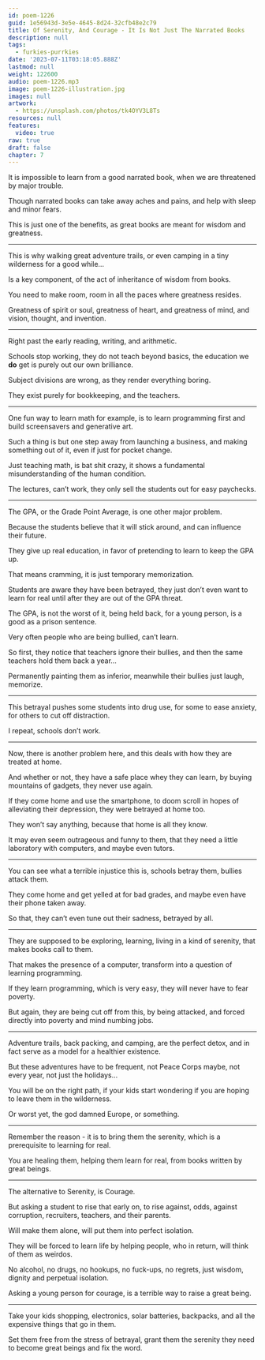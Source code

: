 ```yaml
---
id: poem-1226
guid: 1e56943d-3e5e-4645-8d24-32cfb48e2c79
title: Of Serenity, And Courage - It Is Not Just The Narrated Books
description: null
tags:
  - furkies-purrkies
date: '2023-07-11T03:18:05.888Z'
lastmod: null
weight: 122600
audio: poem-1226.mp3
image: poem-1226-illustration.jpg
images: null
artwork:
  - https://unsplash.com/photos/tk4OYV3L8Ts
resources: null
features:
  video: true
raw: true
draft: false
chapter: 7
---
```


It is impossible to learn from a good narrated book,
when we are threatened by major trouble.

Though narrated books can take away aches and pains,
and help with sleep and minor fears.

This is just one of the benefits,
as great books are meant for wisdom and greatness.

---

This is why walking great adventure trails,
or even camping in a tiny wilderness for a good while…

Is a key component,
of the act of inheritance of wisdom from books.

You need to make room,
room in all the paces where greatness resides.

Greatness of spirit or soul, greatness of heart,
and greatness of mind, and vision, thought, and invention.

---

Right past the early reading, writing,
and arithmetic.

Schools stop working, they do not teach beyond basics,
the education we __do__ get is purely out our own brilliance.

Subject divisions are wrong,
as they render everything boring.

They exist purely for bookkeeping,
and the teachers.

---

One fun way to learn math for example,
is to learn programming first and build screensavers and generative art.

Such a thing is but one step away from launching a business,
and making something out of it, even if just for pocket change.

Just teaching math, is bat shit crazy,
it shows a fundamental misunderstanding of the human condition.

The lectures, can’t work,
they only sell the students out for easy paychecks.

---

The GPA, or the Grade Point Average,
is one other major problem.

Because the students believe that it will stick around,
and can influence their future.

They give up real education,
in favor of pretending to learn to keep the GPA up.

That means cramming,
it is just temporary memorization.

Students are aware they have been betrayed,
they just don’t even want to learn for real until after they are out of the GPA threat.

The GPA, is not the worst of it,
being held back, for a young person, is a good as a prison sentence.

Very often people who are being bullied,
can’t learn.

So first, they notice that teachers ignore their bullies,
and then the same teachers hold them back a year…

Permanently painting them as inferior,
meanwhile their bullies just laugh, memorize.

---

This betrayal pushes some students into drug use,
for some to ease anxiety, for others to cut off distraction.

I repeat,
schools don’t work.

---

Now, there is another problem here,
and this deals with how they are treated at home.

And whether or not, they have a safe place whey they can learn,
by buying mountains of gadgets, they never use again.

If they come home and use the smartphone,
to doom scroll in hopes of alleviating their depression, they were betrayed at home too.

They won’t say anything,
because that home is all they know.

It may even seem outrageous and funny to them,
that they need a little laboratory with computers, and maybe even tutors.

---

You can see what a terrible injustice this is,
schools betray them, bullies attack them.

They come home and get yelled at for bad grades,
and maybe even have their phone taken away.

So that, they can’t even tune out their sadness,
betrayed by all.

---

They are supposed to be exploring, learning,
living in a kind of serenity, that makes books call to them.

That makes the presence of a computer,
transform into a question of learning programming.

If they learn programming, which is very easy,
they will never have to fear poverty.

But again, they are being cut off from this,
by being attacked, and forced directly into poverty and mind numbing jobs.

---

Adventure trails, back packing, and camping, are the perfect detox,
and in fact serve as a model for a healthier existence.

But these adventures have to be frequent,
not Peace Corps maybe, not every year, not just the holidays...

You will be on the right path,
if your kids start wondering if you are hoping to leave them in the wilderness.

Or worst yet,
the god damned Europe, or something.

---

Remember the reason - it is to bring them the serenity,
which is a prerequisite to learning for real.

You are healing them,
helping them learn for real, from books written by great beings.

---

The alternative to Serenity,
is Courage.

But asking a student to rise that early on,
to rise against, odds, against corruption, recruiters, teachers, and their parents.

Will make them alone,
will put them into perfect isolation.

They will be forced to learn life by helping people,
who in return, will think of them as weirdos.

No alcohol, no drugs, no hookups, no fuck-ups,
no regrets, just wisdom, dignity and perpetual isolation.

Asking a young person for courage,
is a terrible way to raise a great being.

---

Take your kids shopping, electronics, solar batteries,
backpacks, and all the expensive things that go in them.

Set them free from the stress of betrayal,
grant them the serenity they need to become great beings and fix the word.
